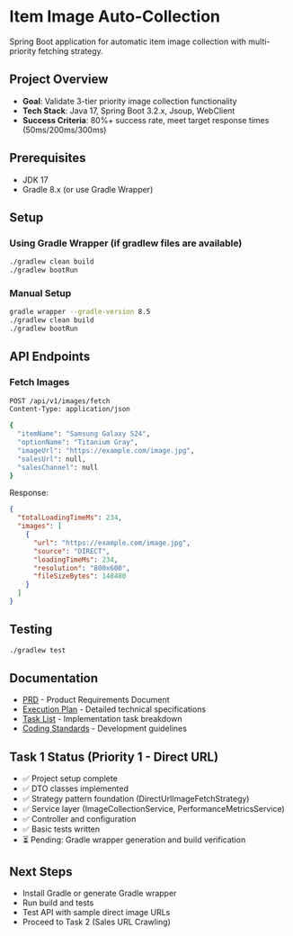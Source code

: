 # Item Image Auto-Collection

Spring Boot application for automatic item image collection with multi-priority fetching strategy.

## Project Overview
- **Goal**: Validate 3-tier priority image collection functionality
- **Tech Stack**: Java 17, Spring Boot 3.2.x, Jsoup, WebClient
- **Success Criteria**: 80%+ success rate, meet target response times (50ms/200ms/300ms)

## Prerequisites
- JDK 17
- Gradle 8.x (or use Gradle Wrapper)

## Setup

### Using Gradle Wrapper (if gradlew files are available)
```bash
./gradlew clean build
./gradlew bootRun
```

### Manual Setup
```bash
gradle wrapper --gradle-version 8.5
./gradlew clean build
./gradlew bootRun
```

## API Endpoints

### Fetch Images
```bash
POST /api/v1/images/fetch
Content-Type: application/json

{
  "itemName": "Samsung Galaxy S24",
  "optionName": "Titanium Gray",
  "imageUrl": "https://example.com/image.jpg",
  "salesUrl": null,
  "salesChannel": null
}
```

Response:
```json
{
  "totalLoadingTimeMs": 234,
  "images": [
    {
      "url": "https://example.com/image.jpg",
      "source": "DIRECT",
      "loadingTimeMs": 234,
      "resolution": "800x600",
      "fileSizeBytes": 148480
    }
  ]
}
```

## Testing
```bash
./gradlew test
```

## Documentation
- [PRD](./prd.md) - Product Requirements Document
- [Execution Plan](./execution.md) - Detailed technical specifications
- [Task List](./task.md) - Implementation task breakdown
- [Coding Standards](./CLAUDE.md) - Development guidelines

## Task 1 Status (Priority 1 - Direct URL)
- ✅ Project setup complete
- ✅ DTO classes implemented
- ✅ Strategy pattern foundation (DirectUrlImageFetchStrategy)
- ✅ Service layer (ImageCollectionService, PerformanceMetricsService)
- ✅ Controller and configuration
- ✅ Basic tests written
- ⏳ Pending: Gradle wrapper generation and build verification

## Next Steps
- Install Gradle or generate Gradle wrapper
- Run build and tests
- Test API with sample direct image URLs
- Proceed to Task 2 (Sales URL Crawling)